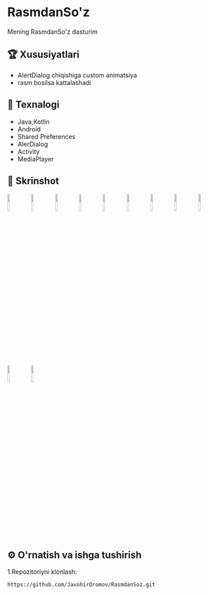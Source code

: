 # RasmdanSo'z

Mening RasmdanSo'z dasturim

## 🏆 Xususiyatlari

- AlertDialog chiqishiga custom animatsiya
- rasm bosilsa kattalashadi

## 🚀 Texnalogi

- Java,Kotlin
- Android
- Shared Preferences
- AlerDialog
- Activity
- MediaPlayer

## 📸 Skrinshot
<p float="left">
  <img src="https://drive.google.com/uc?export=view&id=1Y3m5vaeEZsK1xe5BYY7kwNaYRcYfEZn0" width="10%" />
  <img src="https://drive.google.com/uc?export=view&id=1PO9rSEllvi1r97rJpsfLIgMRlAlGhmSa" width="10%" />
  <img src="https://drive.google.com/uc?export=view&id=1aIANmfexxVqytppD_dA3F1nfZa8ORHT2" width="10%" />
  <img src="https://drive.google.com/uc?export=view&id=1TMVXXW9q8qEXlke_kvoVd7lI9vX9LSk2" width="10%" />
   <img src="https://drive.google.com/uc?export=view&id=15FapoiYOy7_dNKfOxDglhpj14VfPMWun" width="10%" />
  <img src="https://drive.google.com/uc?export=view&id=1IlnWjjxJWC4eT690Z1tS0pekRwoIKbBP" width="10%" />
  <img src="https://drive.google.com/uc?export=view&id=168fihZ3CI72jDEMcAMHPyp_zIZ467Me7" width="10%" />
<img src="https://drive.google.com/uc?export=view&id=1OZ-F11D8gWfrSTDwEe7zECcNB2P4E66X" width="10%" />
   <img src="https://drive.google.com/uc?export=view&id=1y87nDSdhPqN68H8IPDqbnnnKwUNSi4lO" width="10%" />
  <img src="https://drive.google.com/uc?export=view&id=1p_aFnf42S49WMJkYgYWW0QpPfD64qsIm" width="10%" />
  <img src="https://drive.google.com/uc?export=view&id=1qtLOL04nB5YCBPubq8ISP1bdvi0q1YZs" width="10%" />
</p>

## ⚙️ O'rnatish va ishga tushirish

1.Repozitoriyni klonlash:

```bash
https://github.com/JavohirOromov/RasmdanSoz.git
